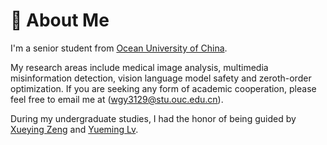 # 🧑 About Me

I'm a senior student from [Ocean University of China](https://www.ouc.edu.cn/).

My research areas include medical image analysis, multimedia misinformation detection, vision language model safety and zeroth-order optimization. If you are seeking any form of academic cooperation, please feel free to email me at ([wgy3129@stu.ouc.edu.cn]()).

During my undergraduate studies, I had the honor of being guided by [Xueying Zeng](https://www.researchgate.net/profile/Xueying-Zeng) and [Yueming Lv](https://yueming6568.github.io/).
